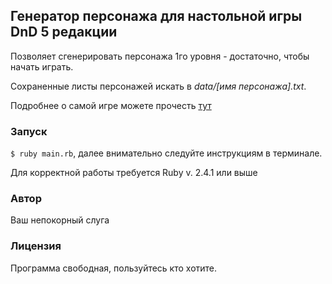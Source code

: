 ## Генератор персонажа для настольной игры DnD 5 редакции

Позволяет сгенерировать персонажа 1го уровня - достаточно, чтобы начать играть.

Сохраненные листы персонажей искать в *data/[имя персонажа].txt*.

Подробнее о самой игре можете прочесть [тут](https://ru.wikipedia.org/wiki/Dungeons_%26_Dragons)

### Запуск

`$ ruby main.rb`, далее внимательно следуйте инструкциям в терминале.

Для корректной работы требуется Ruby v. 2.4.1 или выше

### Автор

Ваш непокорный слуга

### Лицензия

Программа свободная, пользуйтесь кто хотите.
